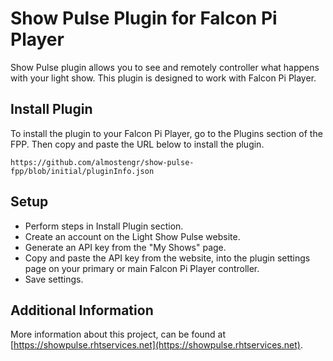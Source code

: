 # Show Pulse Plugin for Falcon Pi Player

Show Pulse plugin allows you to see and remotely controller what happens with your light show. This 
plugin is designed to work with Falcon Pi Player.

## Install Plugin

To install the plugin to your Falcon Pi Player, go to the Plugins section of the FPP. Then copy and 
paste the URL below to install the plugin.

```
https://github.com/almostengr/show-pulse-fpp/blob/initial/pluginInfo.json
```

## Setup 

* Perform steps in Install Plugin section.
* Create an account on the Light Show Pulse website.
* Generate an API key from the "My Shows" page. 
* Copy and paste the API key from the website, into the plugin settings page on your primary or main Falcon Pi Player controller. 
* Save settings.


## Additional Information

More information about this project, can be found at 
[https://showpulse.rhtservices.net](https://showpulse.rhtservices.net).
